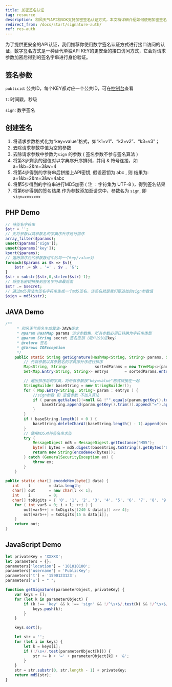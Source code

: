 ```yaml
---
title: 加密签名认证
tag: resource
description: 和风天气API和SDK支持加密签名认证方式，本文档详细介绍如何使用加密签名的方法
redirect_from: /docs/start/signature-auth/
ref: res-auth
---
```


为了提供更安全的API认证，我们推荐你使用数字签名认证方式进行接口访问的认证，数字签名方式是一种替代单独API KEY的更安全的接口访问方式，它会对请求参数加密后得到的签名字串进行身份验证。

## 签名参数
  
`publicid`: 公共ID，每个KEY都对应一个公共ID，可在[控制台](https://console.qweather.com)查看

`t`: 时间戳，秒级
  
`sign`: 数字签名

## 创建签名

1. 将请求参数格式化为“key=value”格式，如“k1=v1”、“k2=v2”、“k3=v3”；
2. 去除请求参数中值为空的参数
3. 去除请求参数中参数为`sign` 的参数 ( 签名参数不参与签名算法 )
4. 将第3步剩余的键值对以字典序升序排列，并用 & 符号连接，如 a=1&b=2&m=3&w=4
5. 将第4步得到的字符串后拼接上API密钥, 假设密钥为 abc , 则 结果为:   a=1&b=2&m=3&w=4abc
6. 将第5步得到的字符串进行MD5加密 ( 注 ：字符集为 UTF-8 )，得到签名结果
7. 将第6步得到的签名结果 作为参数添加至请求中，参数名为 <code>sign</code>, 即 <code>sign=xxxxxxx</code>

## PHP Demo

```php
// 待签名字符串
$str = '';
// 先将参数以其参数名的字典序升序进行排序
array_filter($params);
unset($params['sign']);
unset($params['key']);
ksort($params);
// 遍历排序后的参数数组中的每一个key/value对
foreach($params as $k => $v){
    $str .= $k . '=' . $v . '&';
}
$str = substr($str,0,strlen($str)-1);
// 将签名密钥拼接到签名字符串最后面
$str .= $secret;
// 通过md5算法为签名字符串生成一个md5签名，该签名就是我们要追加的sign参数值
$sign = md5($str);
```

## JAVA Demo

```java
/**
     * 和风天气签名生成算法-JAVA版本
     * @param HashMap params 请求参数集，所有参数必须已转换为字符串类型
     * @param String secret 签名密钥（用户的认证key）
     * @return 签名
     * @throws IOException
     */
    public static String getSignature(HashMap<String, String> params, String secret) throws Exception {
        // 先将参数以其参数名的字典序升序进行排序
        Map<String, String>            sortedParams = new TreeMap<>(params);
        Set<Map.Entry<String, String>> entrys       = sortedParams.entrySet();

        // 遍历排序后的字典，将所有参数按"key=value"格式拼接在一起
        StringBuilder baseString = new StringBuilder();
        for ( Map.Entry<String, String> param : entrys ) {
            //sign参数 和 空值参数 不加入算法
            if ( param.getValue()!=null && !"".equals(param.getKey().trim()) && !"sign".equals(param.getKey  ().trim()) &&!"key".equals(param.getKey().trim()) && !"".equals(param.getValue().trim()) ) {
                baseString.append(param.getKey().trim()).append("=").append(param.getValue().trim()).append  ("&");
            }
        }
        if ( baseString.length() > 0 ) {
            baseString.deleteCharAt(baseString.length() - 1).append(secret);
        }
        // 使用MD5对待签名串求签
        try {
            MessageDigest md5 = MessageDigest.getInstance("MD5");
            byte[] bytes = md5.digest(baseString.toString().getBytes("UTF-8"));
            return new String(encodeHex(bytes));
        } catch (GeneralSecurityException ex) {
            throw ex;
        }
    }
    
public static char[] encodeHex(byte[] data) {
   int    l        = data.length;
   char[] out      = new char[l << 1];
   int    i        = 0;
   char[] toDigits = { '0', '1', '2', '3', '4', '5', '6', '7', '8', '9', 'a', 'b', 'c', 'd', 'e', 'f' };
    for ( int var5 = 0; i < l; ++i ) {
        out[var5++] = toDigits[(240 & data[i]) >>> 4];
        out[var5++] = toDigits[15 & data[i]];
    }
    return out;
}
```

## JavaScript Demo
  
```js
let privateKey = 'XXXXX';
let parameters = {};
parameters['location'] = '101010100';
parameters['username'] = 'PublicKey';
parameters['t'] = '1590123123';
parameters['w'] = " ";

function getSignature(parameterObject, privateKey) {
    var keys = [];
    for (let k in parameterObject) {
        if (k !== 'key' && k !== 'sign' && !/^\s+$/.test(k) && !/^\s+$/.test(parameterObject[k])) {
            keys.push(k);
        }
    }

    keys.sort();

    let str = '';
    for (let i in keys) {
        let k = keys[i];
        if (!/\s+/.test(parameterObject[k])) {
            str += k + '=' + parameterObject[k] + '&';
        }
    }
    str = str.substr(0, str.length - 1) + privateKey;
    return md5(str);
}
```
